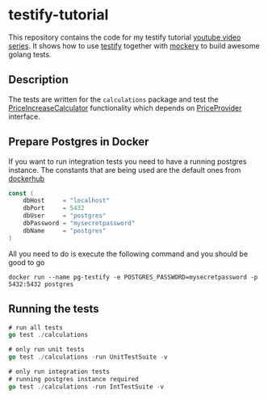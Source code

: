 # testify-tutorial

This repository contains the code for my testify tutorial [youtube video series](https://www.youtube.com/watch?v=Su6zn1_blw0&ab_channel=ThomasLanghorst). It shows how to use [testify](https://github.com/stretchr/testify) together with [mockery](https://github.com/mockery/mockery) to build awesome golang tests.

## Description

The tests are written for the `calculations` package and test the [PriceIncreaseCalculator](./calculations/priceIncrease.go) functionality which depends on [PriceProvider](./stocks/stocks.go) interface. 

## Prepare Postgres in Docker
If you want to run integration tests you need to have a running postgres instance. The constants that are being used are the default ones from [dockerhub](https://hub.docker.com/_/postgres)

```go
const (
	dbHost     = "localhost"
	dbPort     = 5432
	dbUser     = "postgres"
	dbPassword = "mysecretpassword"
	dbName     = "postgres"
)
```

All you need to do is execute the following command and you should be good to go

```
docker run --name pg-testify -e POSTGRES_PASSWORD=mysecretpassword -p 5432:5432 postgres
```

## Running the tests

```go
# run all tests
go test ./calculations

# only run unit tests
go test ./calculations -run UnitTestSuite -v

# only run integration tests
# running postgres instance required
go test ./calculations -run IntTestSuite -v
````

